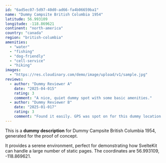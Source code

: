 ```yaml
---
id: "6ad5ec07-5d97-40d0-ad66-fa4b06659ba1"
name: "Dummy Campsite British Columbia 1954"
latitude: 56.993109
longitude: -118.869621
continent: "north-america"
country: "canada"
region: "british-columbia"
amenities:
  - "water"
  - "fishing"
  - "dog-friendly"
  - "cell-service"
  - "hiking"
images:
  - "https://res.cloudinary.com/demo/image/upload/v1/sample.jpg"
reviews:
  - author: "Dummy Reviewer A"
    date: "2025-04-015"
    rating: 3
    comment: "A nice, quiet dummy spot with some basic amenities."
  - author: "Dummy Reviewer B"
    date: "2025-01-017"
    rating: 3
    comment: "Found it easily. GPS was spot on for this dummy location."
---
```


This is a **dummy description** for Dummy Campsite British Columbia 1954, generated for the proof of concept.

It provides a serene environment, perfect for demonstrating how SvelteKit can handle a large number of static pages. The coordinates are 56.993109, -118.869621.
